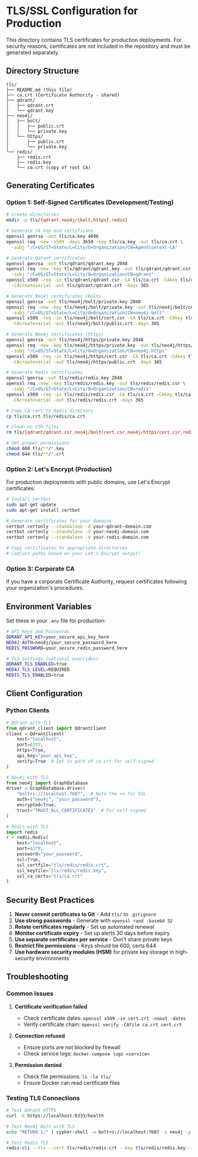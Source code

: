 # TLS/SSL Configuration for Production

This directory contains TLS certificates for production deployments. For security reasons, certificates are not included in the repository and must be generated separately.

## Directory Structure

```
tls/
├── README.md (this file)
├── ca.crt (Certificate Authority - shared)
├── qdrant/
│   ├── qdrant.crt
│   └── qdrant.key
├── neo4j/
│   ├── bolt/
│   │   ├── public.crt
│   │   └── private.key
│   └── https/
│       ├── public.crt
│       └── private.key
└── redis/
    ├── redis.crt
    ├── redis.key
    └── ca.crt (copy of root CA)
```

## Generating Certificates

### Option 1: Self-Signed Certificates (Development/Testing)

```bash
# Create directories
mkdir -p tls/{qdrant,neo4j/{bolt,https},redis}

# Generate CA key and certificate
openssl genrsa -out tls/ca.key 4096
openssl req -new -x509 -days 3650 -key tls/ca.key -out tls/ca.crt \
  -subj "/C=US/ST=State/L=City/O=Organization/CN=AgentContext-CA"

# Generate Qdrant certificates
openssl genrsa -out tls/qdrant/qdrant.key 2048
openssl req -new -key tls/qdrant/qdrant.key -out tls/qdrant/qdrant.csr \
  -subj "/C=US/ST=State/L=City/O=Organization/CN=qdrant"
openssl x509 -req -in tls/qdrant/qdrant.csr -CA tls/ca.crt -CAkey tls/ca.key \
  -CAcreateserial -out tls/qdrant/qdrant.crt -days 365

# Generate Neo4j certificates (bolt)
openssl genrsa -out tls/neo4j/bolt/private.key 2048
openssl req -new -key tls/neo4j/bolt/private.key -out tls/neo4j/bolt/cert.csr \
  -subj "/C=US/ST=State/L=City/O=Organization/CN=neo4j-bolt"
openssl x509 -req -in tls/neo4j/bolt/cert.csr -CA tls/ca.crt -CAkey tls/ca.key \
  -CAcreateserial -out tls/neo4j/bolt/public.crt -days 365

# Generate Neo4j certificates (https)
openssl genrsa -out tls/neo4j/https/private.key 2048
openssl req -new -key tls/neo4j/https/private.key -out tls/neo4j/https/cert.csr \
  -subj "/C=US/ST=State/L=City/O=Organization/CN=neo4j-https"
openssl x509 -req -in tls/neo4j/https/cert.csr -CA tls/ca.crt -CAkey tls/ca.key \
  -CAcreateserial -out tls/neo4j/https/public.crt -days 365

# Generate Redis certificates
openssl genrsa -out tls/redis/redis.key 2048
openssl req -new -key tls/redis/redis.key -out tls/redis/redis.csr \
  -subj "/C=US/ST=State/L=City/O=Organization/CN=redis"
openssl x509 -req -in tls/redis/redis.csr -CA tls/ca.crt -CAkey tls/ca.key \
  -CAcreateserial -out tls/redis/redis.crt -days 365

# Copy CA cert to Redis directory
cp tls/ca.crt tls/redis/ca.crt

# Clean up CSR files
rm tls/{qdrant/qdrant.csr,neo4j/bolt/cert.csr,neo4j/https/cert.csr,redis/redis.csr}

# Set proper permissions
chmod 600 tls/**/*.key
chmod 644 tls/**/*.crt
```

### Option 2: Let's Encrypt (Production)

For production deployments with public domains, use Let's Encrypt certificates:

```bash
# Install certbot
sudo apt-get update
sudo apt-get install certbot

# Generate certificates for your domains
certbot certonly --standalone -d your-qdrant-domain.com
certbot certonly --standalone -d your-neo4j-domain.com
certbot certonly --standalone -d your-redis-domain.com

# Copy certificates to appropriate directories
# (adjust paths based on your Let's Encrypt output)
```

### Option 3: Corporate CA

If you have a corporate Certificate Authority, request certificates following your organization's procedures.

## Environment Variables

Set these in your `.env` file for production:

```bash
# API Keys and Passwords
QDRANT_API_KEY=your_secure_api_key_here
NEO4J_AUTH=neo4j/your_secure_password_here
REDIS_PASSWORD=your_secure_redis_password_here

# TLS Settings (optional overrides)
QDRANT_TLS_ENABLED=true
NEO4J_TLS_LEVEL=REQUIRED
REDIS_TLS_ENABLED=true
```

## Client Configuration

### Python Clients

```python
# Qdrant with TLS
from qdrant_client import QdrantClient
client = QdrantClient(
    host="localhost",
    port=6333,
    https=True,
    api_key="your_api_key",
    verify=True  # Set to path of ca.crt for self-signed
)

# Neo4j with TLS
from neo4j import GraphDatabase
driver = GraphDatabase.driver(
    "bolt+s://localhost:7687",  # Note the +s for SSL
    auth=("neo4j", "your_password"),
    encrypted=True,
    trust="TRUST_ALL_CERTIFICATES"  # For self-signed
)

# Redis with TLS
import redis
r = redis.Redis(
    host="localhost",
    port=6379,
    password="your_password",
    ssl=True,
    ssl_certfile="tls/redis/redis.crt",
    ssl_keyfile="tls/redis/redis.key",
    ssl_ca_certs="tls/ca.crt"
)
```

## Security Best Practices

1. **Never commit certificates to Git** - Add `tls/` to `.gitignore`
2. **Use strong passwords** - Generate with `openssl rand -base64 32`
3. **Rotate certificates regularly** - Set up automated renewal
4. **Monitor certificate expiry** - Set up alerts 30 days before expiry
5. **Use separate certificates per service** - Don't share private keys
6. **Restrict file permissions** - Keys should be 600, certs 644
7. **Use hardware security modules (HSM)** for private key storage in high-security environments

## Troubleshooting

### Common Issues

1. **Certificate verification failed**
   - Check certificate dates: `openssl x509 -in cert.crt -noout -dates`
   - Verify certificate chain: `openssl verify -CAfile ca.crt cert.crt`

2. **Connection refused**
   - Ensure ports are not blocked by firewall
   - Check service logs: `docker-compose logs <service>`

3. **Permission denied**
   - Check file permissions: `ls -la tls/`
   - Ensure Docker can read certificate files

### Testing TLS Connections

```bash
# Test Qdrant HTTPS
curl -k https://localhost:6333/health

# Test Neo4j Bolt with TLS
echo "RETURN 1;" | cypher-shell -a bolt+s://localhost:7687 -u neo4j -p your_password

# Test Redis TLS
redis-cli --tls --cert tls/redis/redis.crt --key tls/redis/redis.key --cacert tls/ca.crt -p 6379 ping
```